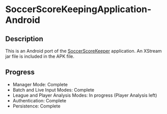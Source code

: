 # SoccerScoreKeepingApplication-Android
## Description
This is an Android port of the [SoccerScoreKeeper](github.com/ahmadowais123/SoccerScoreKeepingApplication) application.
An XStream jar file is included in the APK file.

## Progress
* Manager Mode: Complete
* Batch and Live Input Modes: Complete
* League and Player Analysis Modes: In progress (Player Analysis left)
* Authentication: Complete
* Persistence: Complete
